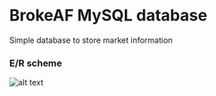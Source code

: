 # BrokeAF MySQL database #

Simple database to store market information

### E/R scheme ###
![alt text](https://bitbucket.org/FrancoRighetti/brokeaf/raw/a09d451adc964fc599e5e9e9c8b4e936f4d9c5bd/DatabaseBrokeAF/E-R_Scheme.jpg)